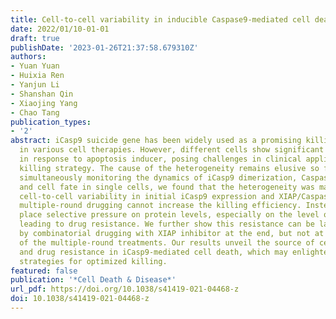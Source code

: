 ```yaml
---
title: Cell-to-cell variability in inducible Caspase9-mediated cell death
date: 2022/01/10-01-01
draft: true
publishDate: '2023-01-26T21:37:58.679310Z'
authors:
- Yuan Yuan
- Huixia Ren
- Yanjun Li
- Shanshan Qin
- Xiaojing Yang
- Chao Tang
publication_types:
- '2'
abstract: iCasp9 suicide gene has been widely used as a promising killing strategy
  in various cell therapies. However, different cells show significant heterogeneity
  in response to apoptosis inducer, posing challenges in clinical applications of
  killing strategy. The cause of the heterogeneity remains elusive so far. Here, by
  simultaneously monitoring the dynamics of iCasp9 dimerization, Caspase3 activation,
  and cell fate in single cells, we found that the heterogeneity was mainly due to
  cell-to-cell variability in initial iCasp9 expression and XIAP/Caspase3 ratio. Moreover,
  multiple-round drugging cannot increase the killing efficiency. Instead, it will
  place selective pressure on protein levels, especially on the level of initial iCasp9,
  leading to drug resistance. We further show this resistance can be largely eliminated
  by combinatorial drugging with XIAP inhibitor at the end, but not at the beginning,
  of the multiple-round treatments. Our results unveil the source of cell fate heterogeneity
  and drug resistance in iCasp9-mediated cell death, which may enlighten better therapeutic
  strategies for optimized killing.
featured: false
publication: '*Cell Death & Disease*'
url_pdf: https://doi.org/10.1038/s41419-021-04468-z
doi: 10.1038/s41419-021-04468-z
---
```


